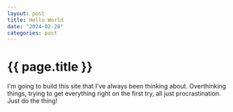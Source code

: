 ```yaml
---
layout: post
title: Hello World
date: "2024-02-28"
categories: post
---
```

# {{ page.title }}
I'm going to build this site that I've always been thinking about. Overthinking things, trying to
get everything right on the first try, all just procrastination. Just do the thing!
